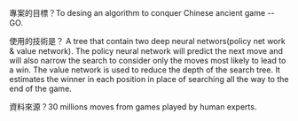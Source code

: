 專案的目標？To desing an algorithm to conquer Chinese ancient game -- GO. 

使用的技術是？ A tree that contain two deep neural networs(policy net work & value network). The policy neural network will predict the next move and will also narrow the search to consider only the moves most likely to lead to a win. The value network is used to reduce the depth of the search tree. It estimates the winner in each position in place of searching all the way to the end of the game.

資料來源？30 millions moves from games played by human experts.
